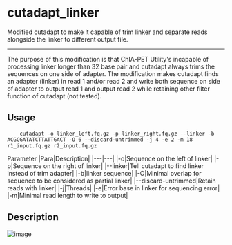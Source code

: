 # cutadapt_linker
Modified cutadapt to make it capable of trim linker and separate reads alongside the linker to different output file.

------
The purpose of this modification is that ChIA-PET Utility's incapable of processing linker longer than 32 base pair and cutadapt always trims the sequences on one side of adapter. The modification makes cutadapt finds an adapter (linker) in read 1 and/or read 2 and write both sequence on side of adapter to output read 1 and output read 2 while retaining other filter function of cutadapt (not tested).

## Usage

```
    cutadapt -o linker_left.fq.gz -p linker_right.fq.gz --linker -b ACGCGATATCTTATTGACT -O 6 --discard-untrimmed -j 4 -e 2 -m 18 r1_input.fq.gz r2_input.fq.gz
```

Parameter
|Para|Description|
|---|---|
|-o|Sequence on the left of linker|
|-p|Sequence on the right of linker|
|--linker|Tell cutadapt to find linker instead of trim adapter|
|-b|linker sequence|
|-O|Minimal overlap for sequence to be considered as partial linker|
|--discard-untrimmed|Retain reads with linker|
|-j|Threads|
|-e|Error base in linker for sequencing error|
|-m|Minimal read length to write to output|

## Description
![image](doc/example.jpg)
